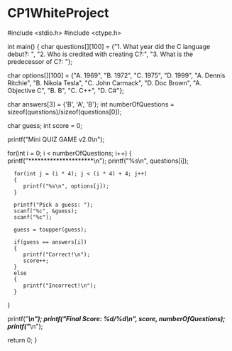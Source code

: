 # CP1WhiteProject

#include <stdio.h>
#include <ctype.h>

int main()
{
   char questions[][100] = {"1. What year did the C language debut?: ",
                            "2. Who is credited with creating C?:",
                            "3. What is the predecessor of C?: "};
                            
   char options[][100] = {"A. 1969", "B. 1972", "C. 1975", "D. 1999",
                          "A. Dennis Ritchie", "B. Nikola Tesla", "C. John Carmack", "D. Doc Brown",
                          "A. Objective C", "B. B", "C. C++", "D. C#"};
                          
   char answers[3] = {'B', 'A', 'B'};
   int numberOfQuestions = sizeof(questions)/sizeof(questions[0]);

   char guess;
   int score = 0;

   printf("Mini QUIZ GAME v2.0\n");    

   for(int i = 0; i < numberOfQuestions; i++)
   {
      printf("*********************\n");
      printf("%s\n", questions[i]);

      for(int j = (i * 4); j < (i * 4) + 4; j++)
      {
         printf("%s\n", options[j]);
      }

      printf("Pick a guess: ");
      scanf("%c", &guess);
      scanf("%c");

      guess = toupper(guess);

      if(guess == answers[i])
      {
         printf("Correct!\n");
         score++;
      }
      else
      {
         printf("Incorrect!\n");
      }
   }
   
   printf("*********************\n");
   printf("Final Score: %d/%d\n", score, numberOfQuestions);
   printf("*********************\n");
 
   return 0;
}
